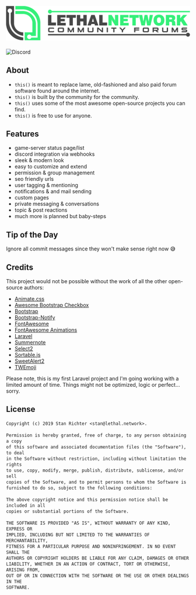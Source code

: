 ![lethal.board](GIT.png)
--------
![Discord](https://img.shields.io/discord/220393265420042240.svg?style=popout)
## About
- ```this()``` is meant to replace lame, old-fashioned and also paid forum software found around the internet. 
- ```this()``` is built by the community for the community.
- ```this()``` uses some of the most awesome open-source projects you can find.
- ```this()``` is free to use for anyone.

## Features
- game-server status page/list
- discord integration via webhooks
- sleek & modern look
- easy to customize and extend
- permission & group management
- seo friendly urls
- user tagging & mentioning
- notifications & and mail sending
- custom pages
- private messaging & conversations
- topic & post reactions
- much more is planned but baby-steps

## Tip of the Day
Ignore all commit messages since they won't make sense right now :sweat_smile:

## Credits
This project would not be possible without the work of all the other open-source authors:

- [Animate.css](http://daneden.github.io/animate.css/)
- [Awesome Bootstrap Checkbox](https://github.com/flatlogic/awesome-bootstrap-checkbox)
- [Bootstrap](http://getbootstrap.com)
- [Bootstrap-Notify](https://github.com/mouse0270/bootstrap-notify)
- [FontAwesome](http://fontawesome.io)
- [FontAwesome Animations](https://github.com/l-lin/font-awesome-animation)
- [Laravel](https://laravel.com)
- [Summernote](http://summernote.org/)
- [Select2](https://select2.github.io)
- [Sortable.js](https://github.com/SortableJS/Sortable)
- [SweetAlert2](https://github.com/sweetalert2/sweetalert2)
- [TWEmoji](https://twemoji.twitter.com)

Please note, this is my first Laravel project and I'm going working with a limited amount of time. 
Things might not be optimized, logic or perfect... sorry.

## License
```
Copyright (c) 2019 Stan Richter <stan@lethal.network>.

Permission is hereby granted, free of charge, to any person obtaining a copy
of this software and associated documentation files (the "Software"), to deal
in the Software without restriction, including without limitation the rights
to use, copy, modify, merge, publish, distribute, sublicense, and/or sell
copies of the Software, and to permit persons to whom the Software is
furnished to do so, subject to the following conditions:

The above copyright notice and this permission notice shall be included in all
copies or substantial portions of the Software.

THE SOFTWARE IS PROVIDED "AS IS", WITHOUT WARRANTY OF ANY KIND, EXPRESS OR
IMPLIED, INCLUDING BUT NOT LIMITED TO THE WARRANTIES OF MERCHANTABILITY,
FITNESS FOR A PARTICULAR PURPOSE AND NONINFRINGEMENT. IN NO EVENT SHALL THE
AUTHORS OR COPYRIGHT HOLDERS BE LIABLE FOR ANY CLAIM, DAMAGES OR OTHER
LIABILITY, WHETHER IN AN ACTION OF CONTRACT, TORT OR OTHERWISE, ARISING FROM,
OUT OF OR IN CONNECTION WITH THE SOFTWARE OR THE USE OR OTHER DEALINGS IN THE
SOFTWARE.
```
